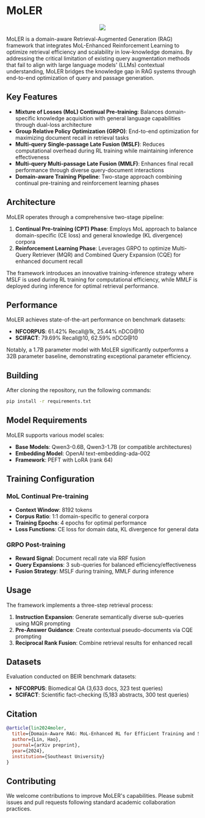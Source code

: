 # MoLER

<p align="center">
  <img src="./figure/framework.jpg"/>
</p>

MoLER is a domain-aware Retrieval-Augmented Generation (RAG) framework that integrates MoL-Enhanced Reinforcement Learning to optimize retrieval efficiency and scalability in low-knowledge domains. By addressing the critical limitation of existing query augmentation methods that fail to align with large language models' (LLMs) contextual understanding, MoLER bridges the knowledge gap in RAG systems through end-to-end optimization of query and passage generation.

## Key Features

- **Mixture of Losses (MoL) Continual Pre-training**: Balances domain-specific knowledge acquisition with general language capabilities through dual-loss architecture
- **Group Relative Policy Optimization (GRPO)**: End-to-end optimization for maximizing document recall in retrieval tasks
- **Multi-query Single-passage Late Fusion (MSLF)**: Reduces computational overhead during RL training while maintaining inference effectiveness
- **Multi-query Multi-passage Late Fusion (MMLF)**: Enhances final recall performance through diverse query-document interactions
- **Domain-aware Training Pipeline**: Two-stage approach combining continual pre-training and reinforcement learning phases

## Architecture

MoLER operates through a comprehensive two-stage pipeline:

1. **Continual Pre-training (CPT) Phase**: Employs MoL approach to balance domain-specific (CE loss) and general knowledge (KL divergence) corpora
2. **Reinforcement Learning Phase**: Leverages GRPO to optimize Multi-Query Retriever (MQR) and Combined Query Expansion (CQE) for enhanced document recall

The framework introduces an innovative training-inference strategy where MSLF is used during RL training for computational efficiency, while MMLF is deployed during inference for optimal retrieval performance.

## Performance

MoLER achieves state-of-the-art performance on benchmark datasets:

- **NFCORPUS**: 61.42% Recall@1k, 25.44% nDCG@10
- **SCIFACT**: 79.69% Recall@10, 62.59% nDCG@10

Notably, a 1.7B parameter model with MoLER significantly outperforms a 32B parameter baseline, demonstrating exceptional parameter efficiency.

## Building

After cloning the repository, run the following commands:

```bash
pip install -r requirements.txt
```

## Model Requirements

MoLER supports various model scales:
- **Base Models**: Qwen3-0.6B, Qwen3-1.7B (or compatible architectures)
- **Embedding Model**: OpenAI text-embedding-ada-002
- **Framework**: PEFT with LoRA (rank 64)

## Training Configuration

### MoL Continual Pre-training
- **Context Window**: 8192 tokens
- **Corpus Ratio**: 1:1 domain-specific to general corpora
- **Training Epochs**: 4 epochs for optimal performance
- **Loss Functions**: CE loss for domain data, KL divergence for general data

### GRPO Post-training
- **Reward Signal**: Document recall rate via RRF fusion
- **Query Expansions**: 3 sub-queries for balanced efficiency/effectiveness
- **Fusion Strategy**: MSLF during training, MMLF during inference

## Usage

The framework implements a three-step retrieval process:

1. **Instruction Expansion**: Generate semantically diverse sub-queries using MQR prompting
2. **Pre-Answer Guidance**: Create contextual pseudo-documents via CQE prompting
3. **Reciprocal Rank Fusion**: Combine retrieval results for enhanced recall

## Datasets

Evaluation conducted on BEIR benchmark datasets:
- **NFCORPUS**: Biomedical QA (3,633 docs, 323 test queries)
- **SCIFACT**: Scientific fact-checking (5,183 abstracts, 300 test queries)

## Citation

```bibtex
@article{lin2024moler,
  title={Domain-Aware RAG: MoL-Enhanced RL for Efficient Training and Scalable Retrieval},
  author={Lin, Hao},
  journal={arXiv preprint},
  year={2024},
  institution={Southeast University}
}
```

## Contributing

We welcome contributions to improve MoLER's capabilities. Please submit issues and pull requests following standard academic collaboration practices.